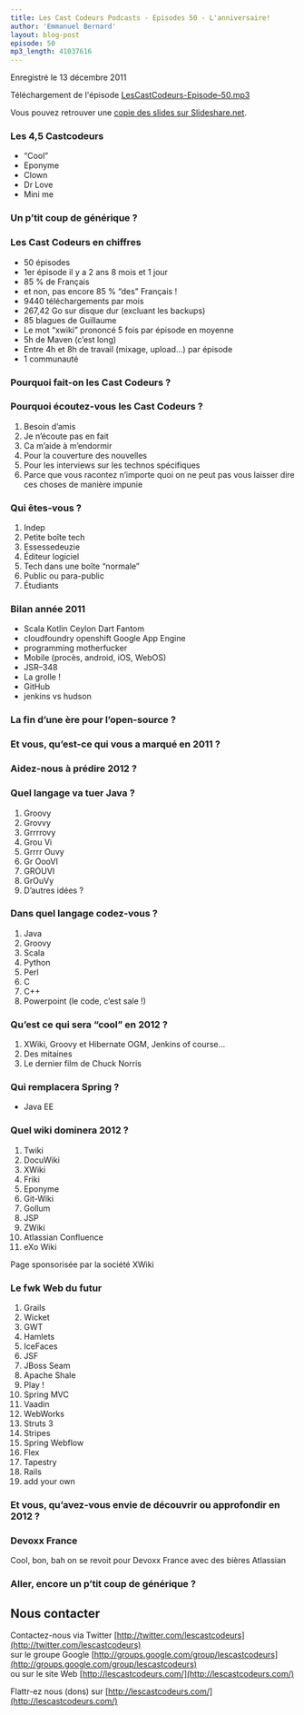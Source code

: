 ```yaml
---
title: Les Cast Codeurs Podcasts - Episodes 50 - L'anniversaire!
author: 'Emmanuel Bernard'
layout: blog-post
episode: 50
mp3_length: 41037616
---
```

Enregistré le 13 décembre 2011

Téléchargement de l'épisode [LesCastCodeurs-Episode–50.mp3](http://traffic.libsyn.com/lescastcodeurs/LesCastCodeurs-Episode-50.mp3)

Vous pouvez retrouver une [copie des slides sur Slideshare.net](http://www.slideshare.net/emmanuelbernard/50e-des-cast-codeurs).

### Les 4,5 Castcodeurs
- “Cool”
- Eponyme
- Clown
- Dr Love
- Mini me

### Un p’tit coup de générique ?

### Les Cast Codeurs en chiffres
- 50 épisodes
- 1er épisode il y a 2 ans 8 mois et 1 jour
- 85 % de Français
- et non, pas encore 85 % “des” Français !
- 9440 téléchargements par mois
- 267,42 Go sur disque dur (excluant les backups)
- 85 blagues de Guillaume
- Le mot “xwiki” prononcé 5 fois par épisode en moyenne
- 5h de Maven (c’est long)
- Entre 4h et 8h de travail (mixage, upload…) par épisode
- 1 communauté

### Pourquoi fait-on les Cast Codeurs ?

### Pourquoi écoutez-vous les Cast Codeurs ?
1. Besoin d’amis
2. Je n’écoute pas en fait
3. Ca m’aide à m’endormir
4. Pour la couverture des nouvelles
5. Pour les interviews sur les technos spécifiques
6. Parce que vous racontez n’importe quoi on ne peut pas vous laisser dire ces choses de manière impunie

### Qui êtes-vous ?
1. Indep
2. Petite boîte tech
3. Essessedeuzie
4. Éditeur logiciel
5. Tech dans une boîte “normale”
6. Public ou para-public
7. Étudiants

### Bilan année 2011
- Scala Kotlin Ceylon Dart Fantom
- cloudfoundry openshift Google App Engine
- programming motherfucker
- Mobile (procès, android, iOS, WebOS)
- JSR–348
- La grolle !
- GitHub
- jenkins vs hudson

### La fin d’une ère pour l’open-source ?

### Et vous, qu’est-ce qui vous a marqué en 2011 ?

### Aidez-nous à prédire 2012 ?

### Quel langage va tuer Java ?
1. Groovy
2. Grovvy
3. Grrrrovy
4. Grou Vi
5. Grrrr Ouvy
6. Gr OooVI
7. GROUVI
8. GrOuVy
9. D’autres idées ?

### Dans quel langage codez-vous ?
1. Java
2. Groovy
3. Scala
4. Python
5. Perl
6. C
7. C++
8. Powerpoint (le code, c’est sale !)

### Qu’est ce qui sera “cool” en 2012 ?
1. XWiki, Groovy et Hibernate OGM, Jenkins of course…
2. Des mitaines
3. Le dernier film de Chuck Norris

### Qui remplacera Spring ?
- Java EE

### Quel wiki dominera 2012 ?
1. Twiki
2. DocuWiki
3. XWiki
4. Friki
5. Eponyme
6. Git-Wiki
7. Gollum
8. JSP
9. ZWiki
10. Atlassian Confluence
11. eXo Wiki

Page sponsorisée par la société XWiki

### Le fwk Web du futur
1. Grails
2. Wicket
3. GWT
4. Hamlets
5. IceFaces
6. JSF
7. JBoss Seam
8. Apache Shale
9. Play !
10. Spring MVC
11. Vaadin
12. WebWorks
13. Struts 3
14. Stripes
15. Spring Webflow
16. Flex
17. Tapestry
18. Rails
19. add your own

### Et vous, qu’avez-vous envie de découvrir ou approfondir en 2012 ?

### Devoxx France
Cool, bon, bah on se revoit pour Devoxx France avec des bières Atlassian

### Aller, encore un p’tit coup de générique ?

## Nous contacter
Contactez-nous via Twitter [http://twitter.com/lescastcodeurs](http://twitter.com/lescastcodeurs)  
sur le groupe Google [http://groups.google.com/group/lescastcodeurs](http://groups.google.com/group/lescastcodeurs)  
ou sur le site Web [http://lescastcodeurs.com/](http://lescastcodeurs.com/)

Flattr-ez nous (dons) sur [http://lescastcodeurs.com/](http://lescastcodeurs.com/)
